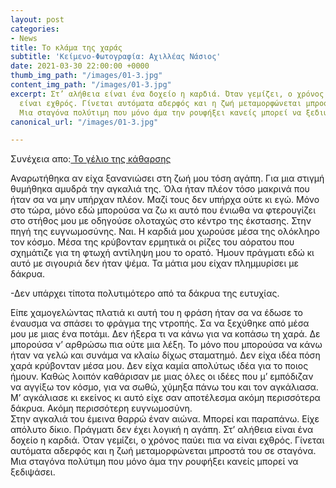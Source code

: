```yaml
---
layout: post
categories:
- News
title: Το κλάμα της χαράς
subtitle: 'Κείμενο-Φωτογραφία: Αχιλλέας Νάσιος'
date: 2021-03-30 22:00:00 +0000
thumb_img_path: "/images/01-3.jpg"
content_img_path: "/images/01-3.jpg"
excerpt: Στ’ αλήθεια είναι ένα δοχείο η καρδιά. Όταν γεμίζει, ο χρόνος παύει πια να
  είναι εχθρός. Γίνεται αυτόματα αδερφός και η ζωή μεταμορφώνεται μπροστά του σε σταγόνα.
  Μια σταγόνα πολύτιμη που μόνο άμα την ρουφήξει κανείς μπορεί να ξεδιψάσει...
canonical_url: "/images/01-3.jpg"

---
```

Συνέχεια απο:<a href="https://hocusphotus.com/posts/anodus-53/" target="blank"> Το γέλιο της κάθαρσης</a>

Αναρωτήθηκα αν είχα ξανανιώσει στη ζωή μου τόση αγάπη. Για μια στιγμή θυμήθηκα αμυδρά την αγκαλιά της. Όλα ήταν πλέον τόσο μακρινά που ήταν σα να μην υπήρχαν πλέον. Μαζί τους δεν υπήρχα ούτε κι εγώ. Μόνο στο τώρα, μόνο εδώ μπορούσα να ζω κι αυτό που ένιωθα να φτερουγίζει στο στήθος μου με οδηγούσε ολοταχώς στο κέντρο της έκστασης. Στην πηγή της ευγνωμοσύνης. Ναι. Η καρδιά μου χωρούσε μέσα της ολόκληρο τον κόσμο. Μέσα της κρύβονταν ερμητικά οι ρίζες του αόρατου που σχημάτιζε για τη φτωχή αντίληψη μου το ορατό. Ήμουν πράγματι εδώ κι αυτό με σιγουριά δεν ήταν ψέμα. Τα μάτια μου είχαν πλημμυρίσει με δάκρυα.

\-Δεν υπάρχει τίποτα πολυτιμότερο από τα δάκρυα της ευτυχίας.

Είπε χαμογελώντας πλατιά κι αυτή του η φράση ήταν σα να έδωσε το έναυσμα να σπάσει το φράγμα της ντροπής. Σα να ξεχύθηκε από μέσα μου με μιας ένα ποτάμι. Δεν ήξερα τι να κάνω για να κοπάσω τη χαρά. Δε μπορούσα ν’ αρθρώσω πια ούτε μια λέξη. Το μόνο που μπορούσα να κάνω ήταν να γελώ και συνάμα να κλαίω δίχως σταματημό. Δεν είχα ιδέα πόση χαρά κρύβονταν μέσα μου. Δεν είχα καμία απολύτως ιδέα για το ποιος ήμουν. Καθώς λοιπόν καθάρισαν με μιας όλες οι ιδέες που μ’ εμπόδιζαν να αγγίξω τον κόσμο, για να σωθώ, χύμηξα πάνω του και τον αγκάλιασα. Μ’ αγκάλιασε κι εκείνος κι αυτό είχε σαν αποτέλεσμα ακόμη περισσότερα δάκρυα. Ακόμη περισσότερη ευγνωμοσύνη.  
Στην αγκαλιά του έμεινα θαρρώ έναν αιώνα. Μπορεί και παραπάνω. Είχε απόλυτο δίκιο. Πράγματι δεν έχει λογική η αγάπη. Στ’ αλήθεια είναι ένα δοχείο η καρδιά. Όταν γεμίζει, ο χρόνος παύει πια να είναι εχθρός. Γίνεται αυτόματα αδερφός και η ζωή μεταμορφώνεται μπροστά του σε σταγόνα. Μια σταγόνα πολύτιμη που μόνο άμα την ρουφήξει κανείς μπορεί να ξεδιψάσει.